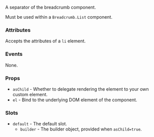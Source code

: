 A separator of the breadcrumb component.

Must be used within a `Breadcrumb.List` component.

### Attributes

Accepts the attributes of a `li` element.

### Events

None.

### Props

- `asChild` - Whether to delegate rendering the element to your own custom element.
- `el` - Bind to the underlying DOM element of the component.

### Slots

- `default` - The default slot.
  - `builder` - The builder object, provided when `asChild=true`.

<!-- @include(./example.md) -->
